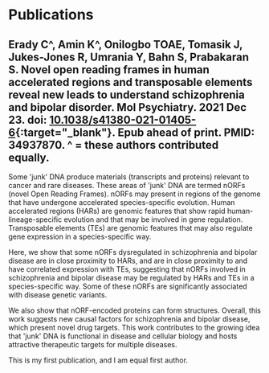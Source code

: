# Publications

## Erady C^, Amin K^, Onilogbo TOAE, Tomasik J, Jukes-Jones R, Umrania Y, Bahn S, Prabakaran S. Novel open reading frames in human accelerated regions and transposable elements reveal new leads to understand schizophrenia and bipolar disorder. Mol Psychiatry. 2021 Dec 23. doi: [10.1038/s41380-021-01405-6](https://doi.org/10.1038/s41380-021-01405-6){:target="_blank"}. Epub ahead of print. PMID: 34937870. ^ = these authors contributed equally. 
Some 'junk' DNA produce materials (transcripts and proteins) relevant to cancer and rare diseases. These areas of 'junk' DNA are termed nORFs (novel Open Reading Frames). nORFs may present in regions of the genome that have undergone accelerated species-specific evolution. Human accelerated regions (HARs) are genomic features that show rapid human-lineage-specific evolution and that may be involved in gene regulation. Transposable elements (TEs) are genomic features that may also regulate gene expression in a species-specific way.

Here, we show that some nORFs dysregulated in schizophrenia and bipolar disease are in close proximity to HARs, and are in close proximity to and have correlated expression with TEs, suggesting that nORFs involved in schizophrenia and bipolar disease may be regulated by HARs and TEs in a species-specific way. Some of these nORFs are significantly associated with disease genetic variants. 

We also show that nORF-encoded proteins can form structures. Overall, this work suggests new causal factors for schizophrenia and bipolar disease, which present novel drug targets. This work contributes to the growing idea that 'junk' DNA is functional in disease and cellular biology and hosts attractive therapeutic targets for multiple diseases. 

This is my first publication, and I am equal first author.
